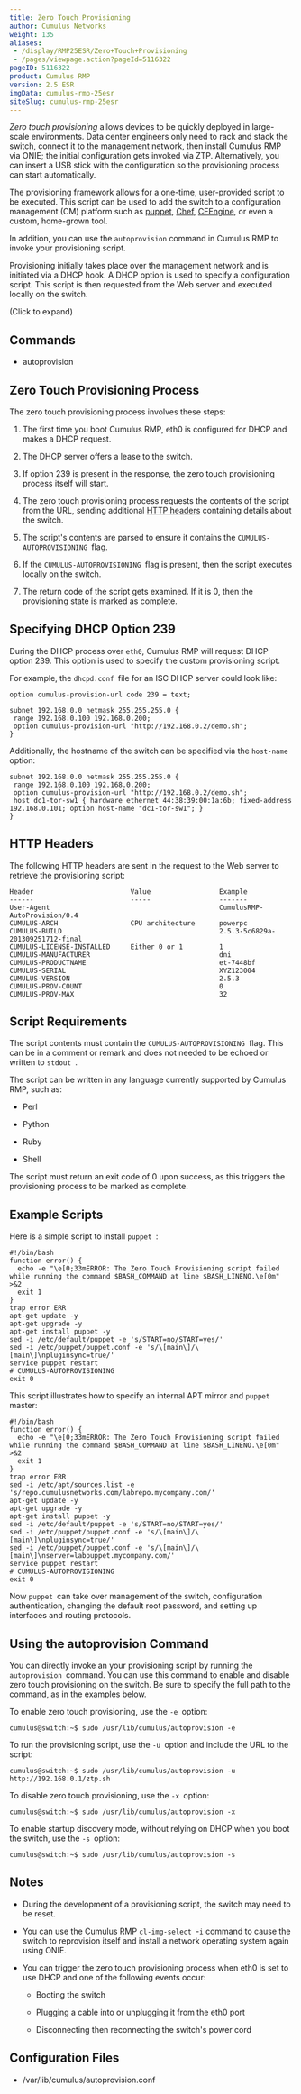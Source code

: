 ```yaml
---
title: Zero Touch Provisioning
author: Cumulus Networks
weight: 135
aliases:
 - /display/RMP25ESR/Zero+Touch+Provisioning
 - /pages/viewpage.action?pageId=5116322
pageID: 5116322
product: Cumulus RMP
version: 2.5 ESR
imgData: cumulus-rmp-25esr
siteSlug: cumulus-rmp-25esr
---
```


*Zero *touch provisioning** allows devices to be quickly deployed in
large-scale environments. Data center engineers only need to rack and
stack the switch, connect it to the management network, then install
Cumulus RMP via ONIE; the initial configuration gets invoked via ZTP.
Alternatively, you can insert a USB stick with the configuration so the
provisioning process can start automatically.

The provisioning framework allows for a one-time, user-provided script
to be executed. This script can be used to add the switch to a
configuration management (CM) platform such as
[puppet](http://puppetlabs.com/puppet/what-is-puppet),
[Chef](http://www.opscode.com), [CFEngine](https://cfengine.com), or
even a custom, home-grown tool.

In addition, you can use the `autoprovision` command in Cumulus RMP to
invoke your provisioning script.

Provisioning initially takes place over the management network and is
initiated via a DHCP hook. A DHCP option is used to specify a
configuration script. This script is then requested from the Web server
and executed locally on the switch.

<summary>(Click to expand) </summary>

## Commands</span>

  - autoprovision

## Zero Touch Provisioning Process</span>

The zero touch provisioning process involves these steps:

1.  The first time you boot Cumulus RMP, eth0 is configured for DHCP and
    makes a DHCP request.

2.  The DHCP server offers a lease to the switch.

3.  If option 239 is present in the response, the zero touch
    provisioning process itself will start.

4.  The zero touch provisioning process requests the contents of the
    script from the URL, sending additional [HTTP
    headers](#src-5116322_ZeroTouchProvisioning-http_headers) containing
    details about the switch.

5.  The script's contents are parsed to ensure it contains the
    ` CUMULUS-AUTOPROVISIONING  `flag.

6.  If the ` CUMULUS-AUTOPROVISIONING  `flag is present, then the script
    executes locally on the switch.

7.  The return code of the script gets examined. If it is 0, then the
    provisioning state is marked as complete.

## Specifying DHCP Option 239</span>

During the DHCP process over `eth0`, Cumulus RMP will request DHCP
option 239. This option is used to specify the custom provisioning
script.

For example, the ` dhcpd.conf  `file for an ISC DHCP server could look
like:

    option cumulus-provision-url code 239 = text;
    
    subnet 192.168.0.0 netmask 255.255.255.0 {
     range 192.168.0.100 192.168.0.200;
     option cumulus-provision-url "http://192.168.0.2/demo.sh";
    }

Additionally, the hostname of the switch can be specified via the
` host-name  `option:

    subnet 192.168.0.0 netmask 255.255.255.0 {
     range 192.168.0.100 192.168.0.200;
     option cumulus-provision-url "http://192.168.0.2/demo.sh";
     host dc1-tor-sw1 { hardware ethernet 44:38:39:00:1a:6b; fixed-address 192.168.0.101; option host-name "dc1-tor-sw1"; }
    }

<span id="src-5116322_ZeroTouchProvisioning-http_headers"></span>

## HTTP Headers</span>

The following HTTP headers are sent in the request to the Web server to
retrieve the provisioning script:

    Header                        Value                 Example
    ------                        -----                 -------
    User-Agent                                          CumulusRMP-AutoProvision/0.4
    CUMULUS-ARCH                  CPU architecture      powerpc
    CUMULUS-BUILD                                       2.5.3-5c6829a-201309251712-final
    CUMULUS-LICENSE-INSTALLED     Either 0 or 1         1
    CUMULUS-MANUFACTURER                                dni
    CUMULUS-PRODUCTNAME                                 et-7448bf
    CUMULUS-SERIAL                                      XYZ123004
    CUMULUS-VERSION                                     2.5.3
    CUMULUS-PROV-COUNT                                  0
    CUMULUS-PROV-MAX                                    32

## Script Requirements</span>

The script contents must contain the ` CUMULUS-AUTOPROVISIONING  `flag.
This can be in a comment or remark and does not needed to be echoed or
written to ` stdout  `.

The script can be written in any language currently supported by Cumulus
RMP, such as:

  - Perl

  - Python

  - Ruby

  - Shell

The script must return an exit code of 0 upon success, as this triggers
the provisioning process to be marked as complete.

## Example Scripts</span>

Here is a simple script to install ` puppet  `:

    #!/bin/bash
    function error() {
      echo -e "\e[0;33mERROR: The Zero Touch Provisioning script failed while running the command $BASH_COMMAND at line $BASH_LINENO.\e[0m" >&2
      exit 1
    }
    trap error ERR
    apt-get update -y
    apt-get upgrade -y
    apt-get install puppet -y
    sed -i /etc/default/puppet -e 's/START=no/START=yes/'
    sed -i /etc/puppet/puppet.conf -e 's/\[main\]/\[main\]\npluginsync=true/'
    service puppet restart
    # CUMULUS-AUTOPROVISIONING
    exit 0

This script illustrates how to specify an internal APT mirror and
` puppet  `master:

    #!/bin/bash
    function error() {
      echo -e "\e[0;33mERROR: The Zero Touch Provisioning script failed while running the command $BASH_COMMAND at line $BASH_LINENO.\e[0m" >&2
      exit 1
    }
    trap error ERR
    sed -i /etc/apt/sources.list -e 's/repo.cumulusnetworks.com/labrepo.mycompany.com/'
    apt-get update -y
    apt-get upgrade -y
    apt-get install puppet -y
    sed -i /etc/default/puppet -e 's/START=no/START=yes/'
    sed -i /etc/puppet/puppet.conf -e 's/\[main\]/\[main\]\npluginsync=true/'
    sed -i /etc/puppet/puppet.conf -e 's/\[main\]/\[main\]\nserver=labpuppet.mycompany.com/'
    service puppet restart
    # CUMULUS-AUTOPROVISIONING
    exit 0

Now ` puppet  `can take over management of the switch, configuration
authentication, changing the default root password, and setting up
interfaces and routing protocols.

## Using the autoprovision Command</span>

You can directly invoke an your provisioning script by running the
` autoprovision  `command. You can use this command to enable and
disable zero touch provisioning on the switch. Be sure to specify the
full path to the command, as in the examples below.

To enable zero touch provisioning, use the ` -e  `option:

    cumulus@switch:~$ sudo /usr/lib/cumulus/autoprovision -e

To run the provisioning script, use the ` -u  `option and include the
URL to the script:

    cumulus@switch:~$ sudo /usr/lib/cumulus/autoprovision -u http://192.168.0.1/ztp.sh

To disable zero touch provisioning, use the ` -x  `option:

    cumulus@switch:~$ sudo /usr/lib/cumulus/autoprovision -x

To enable startup discovery mode, without relying on DHCP when you boot
the switch, use the ` -s  `option:

    cumulus@switch:~$ sudo /usr/lib/cumulus/autoprovision -s

## Notes</span>

  - During the development of a provisioning script, the switch may need
    to be reset.

  - You can use the Cumulus RMP ` cl-img-select  `-`i` command to cause
    the switch to reprovision itself and install a network operating
    system again using ONIE.

  - You can trigger the zero touch provisioning process when eth0 is set
    to use DHCP and one of the following events occur:
    
      - Booting the switch
    
      - Plugging a cable into or unplugging it from the eth0 port
    
      - Disconnecting then reconnecting the switch's power cord

## Configuration Files</span>

  - /var/lib/cumulus/autoprovision.conf


</details>
